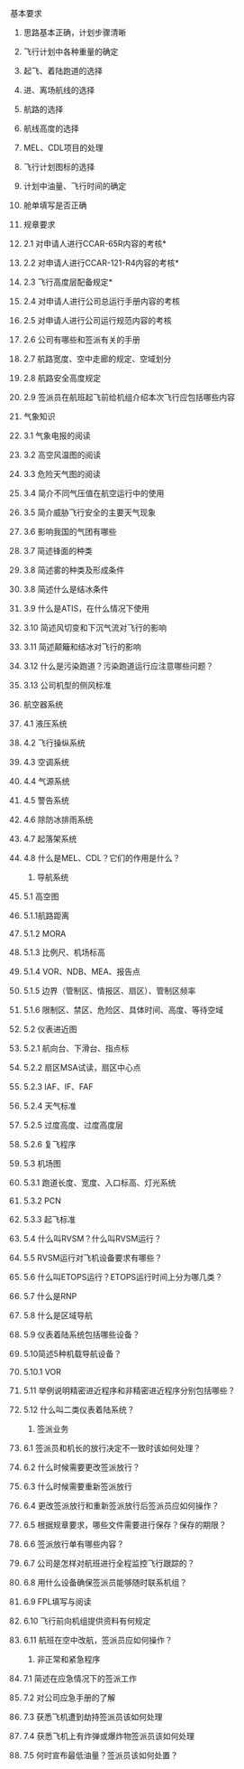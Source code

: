 基本要求

1. 思路基本正确，计划步骤清晰

2. 飞行计划中各种重量的确定
3. 起飞、着陆跑道的选择
4. 进、离场航线的选择
5. 航路的选择
6. 航线高度的选择
7. MEL、CDL项目的处理
8. 飞行计划图标的选择
9. 计划中油量、飞行时间的确定
10. 舱单填写是否正确

11. 规章要求

12. 2.1 对申请人进行CCAR-65R内容的考核\*

13. 2.2 对申请人进行CCAR-121-R4内容的考核\*

14. 2.3 飞行高度层配备规定\*

15. 2.4 对申请人进行公司总运行手册内容的考核

16. 2.5 对申请人进行公司运行规范内容的考核

17. 2.6 公司有哪些和签派有关的手册

18. 2.7 航路宽度、空中走廊的规定、空域划分

19. 2.8 航路安全高度规定

20. 2.9 签派员在航班起飞前给机组介绍本次飞行应包括哪些内容

21. 气象知识

22. 3.1 气象电报的阅读

23. 3.2 高空风温图的阅读

24. 3.3 危险天气图的阅读

25. 3.4 简介不同气压值在航空运行中的使用

26. 3.5 简介威胁飞行安全的主要天气现象

27. 3.6 影响我国的气团有哪些

28. 3.7 简述锋面的种类

29. 3.8 简述雾的种类及形成条件

30. 3.8 简述什么是结冰条件

31. 3.9 什么是ATIS，在什么情况下使用

32. 3.10 简述风切变和下沉气流对飞行的影响

33. 3.11 简述颠簸和结冰对飞行的影响

34. 3.12 什么是污染跑道？污染跑道运行应注意哪些问题？

35. 3.13 公司机型的侧风标准

36. 航空器系统

37. 4.1 液压系统

38. 4.2 飞行操纵系统

39. 4.3 空调系统

40. 4.4 气源系统

41. 4.5 警告系统

42. 4.6 除防冰排雨系统

43. 4.7 起落架系统

44. 4.8 什么是MEL、CDL？它们的作用是什么？

    1. 导航系统

45. 5.1 高空图

46. 5.1.1航路距离

47. 5.1.2 MORA

48. 5.1.3 比例尺、机场标高

49. 5.1.4 VOR、NDB、MEA、报告点

50. 5.1.5 边界（管制区、情报区、扇区）、管制区频率

51. 5.1.6 限制区、禁区、危险区、具体时间、高度、等待空域

52. 5.2 仪表进近图

53. 5.2.1 航向台、下滑台、指点标

54. 5.2.2 扇区MSA试读，扇区中心点

55. 5.2.3 IAF、IF、FAF

56. 5.2.4 天气标准

57. 5.2.5 过度高度、过度高度层

58. 5.2.6 复飞程序

59. 5.3 机场图

60. 5.3.1 跑道长度、宽度、入口标高、灯光系统

61. 5.3.2 PCN

62. 5.3.3 起飞标准

63. 5.4 什么叫RVSM？什么叫RVSM运行？

64. 5.5 RVSM运行对飞机设备要求有哪些？

65. 5.6 什么叫ETOPS运行？ETOPS运行时间上分为哪几类？

66. 5.7 什么是RNP

67. 5.8 什么是区域导航

68. 5.9 仪表着陆系统包括哪些设备？

69. 5.10简述5种机载导航设备？

70. 5.10.1 VOR

71. 5.11 举例说明精密进近程序和非精密进近程序分别包括哪些？

72. 5.12 什么叫二类仪表着陆系统？

    1. 签派业务

73. 6.1 签派员和机长的放行决定不一致时该如何处理？

74. 6.2 什么时候需要更改签派放行？

75. 6.3 什么时候需要重新签派放行

76. 6.4 更改签派放行和重新签派放行后签派员应如何操作？

77. 6.5 根据规章要求，哪些文件需要进行保存？保存的期限？

78. 6.6 签派放行单有哪些内容？

79. 6.7 公司是怎样对航班进行全程监控飞行跟踪的？

80. 6.8 用什么设备确保签派员能够随时联系机组？

81. 6.9 FPL填写与阅读

82. 6.10 飞行前向机组提供资料有何规定

83. 6.11 航班在空中改航，签派员应如何操作？

    1. 非正常和紧急程序

84. 7.1 简述在应急情况下的签派工作

85. 7.2 对公司应急手册的了解
86. 7.3 获悉飞机遭到劫持签派员该如何处理
87. 7.4 获悉飞机上有炸弹或爆炸物签派员该如何处理
88. 7.5 何时宣布最低油量？签派员该如何处置？



